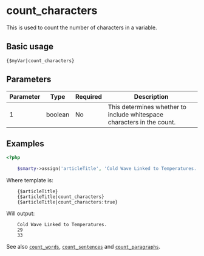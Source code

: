 # count_characters

This is used to count the number of characters in a variable.

## Basic usage

```smarty
{$myVar|count_characters}
```

## Parameters

| Parameter | Type    | Required | Description                                                            |
|-----------|---------|----------|------------------------------------------------------------------------|
| 1         | boolean | No       | This determines whether to include whitespace characters in the count. |

## Examples

```php
<?php

    $smarty->assign('articleTitle', 'Cold Wave Linked to Temperatures.');

```

Where template is:

```smarty
    {$articleTitle}
    {$articleTitle|count_characters}
    {$articleTitle|count_characters:true}
```

Will output:

```
    Cold Wave Linked to Temperatures.
    29
    33
```

See also [`count_words`](language-modifier-count-words.md),
[`count_sentences`](language-modifier-count-sentences.md) and
[`count_paragraphs`](language-modifier-count-paragraphs.md).

